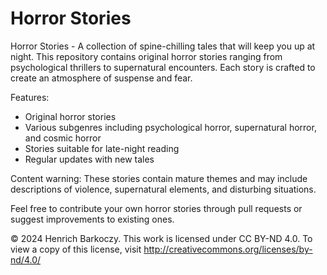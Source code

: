 # Horror Stories

Horror Stories - A collection of spine-chilling tales that will keep you up at night. This repository contains original horror stories ranging from psychological thrillers to supernatural encounters. Each story is crafted to create an atmosphere of suspense and fear.

Features:
- Original horror stories
- Various subgenres including psychological horror, supernatural horror, and cosmic horror
- Stories suitable for late-night reading
- Regular updates with new tales

Content warning: These stories contain mature themes and may include descriptions of violence, supernatural elements, and disturbing situations.

Feel free to contribute your own horror stories through pull requests or suggest improvements to existing ones.

© 2024 Henrich Barkoczy. This work is licensed under CC BY-ND 4.0. To view a copy of this license, visit http://creativecommons.org/licenses/by-nd/4.0/
